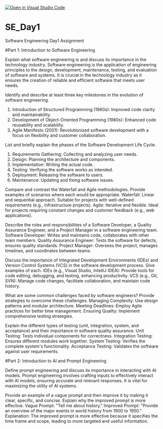 [![Open in Visual Studio Code](https://classroom.github.com/assets/open-in-vscode-2e0aaae1b6195c2367325f4f02e2d04e9abb55f0b24a779b69b11b9e10269abc.svg)](https://classroom.github.com/online_ide?assignment_repo_id=15716091&assignment_repo_type=AssignmentRepo)
# SE_Day1
Software Engineering Day1 Assignment

#Part 1: Introduction to Software Engineering

Explain what software engineering is and discuss its importance in the technology industry.
Software engineering is the application of engineering principles to the design, development, maintenance, testing, and evaluation of software and systems. It is crucial in the technology industry as it ensures the creation of reliable and efficient software that meets user needs.

Identify and describe at least three key milestones in the evolution of software engineering.

1. Introduction of Structured Programming (1960s): Improved code clarity and maintainability.
2. Development of Object-Oriented Programming (1980s): Enhanced code reusability and scalability.
3. Agile Manifesto (2001): Revolutionized software development with a focus on flexibility and customer collaboration.

List and briefly explain the phases of the Software Development Life Cycle.
1. Requirements Gathering: Collecting and analyzing user needs.
2. Design: Planning the architecture and components.
3. Implementation: Writing the actual code.
4. Testing: Verifying the software works as intended.
5. Deployment: Releasing the software to users.
6. Maintenance: Updating and fixing software issues.

Compare and contrast the Waterfall and Agile methodologies. Provide examples of scenarios where each would be appropriate.
Waterfall: Linear and sequential approach. Suitable for projects with well-defined requirements (e.g., infrastructure projects).
Agile: Iterative and flexible. Ideal for projects requiring constant changes and customer feedback (e.g., web applications).

Describe the roles and responsibilities of a Software Developer, a Quality Assurance Engineer, and a Project Manager in a software engineering team.
Software Developer: Writes and maintains code, collaborates with other team members.
Quality Assurance Engineer: Tests the software for defects, ensures quality standards.
Project Manager: Oversees the project, manages timelines, and coordinates between teams.

Discuss the importance of Integrated Development Environments (IDEs) and Version Control Systems (VCS) in the software development process. Give examples of each.
IDEs (e.g., Visual Studio, IntelliJ IDEA): Provide tools for code editing, debugging, and testing, enhancing productivity.
VCS (e.g., Git, SVN): Manage code changes, facilitate collaboration, and maintain code history.

What are some common challenges faced by software engineers? Provide strategies to overcome these challenges.
Managing Complexity: Use design patterns and modular architecture.
Meeting Deadlines: Employ Agile practices for better time management.
Ensuring Quality: Implement comprehensive testing strategies.

Explain the different types of testing (unit, integration, system, and acceptance) and their importance in software quality assurance.
Unit Testing: Tests individual components for correctness.
Integration Testing: Ensures different modules work together.
System Testing: Verifies the complete system's functionality.
Acceptance Testing: Validates the software against user requirements.

#Part 2: Introduction to AI and Prompt Engineering

Define prompt engineering and discuss its importance in interacting with AI models.
Prompt engineering involves crafting inputs to effectively interact with AI models, ensuring accurate and relevant responses. It is vital for maximizing the utility of AI systems.

Provide an example of a vague prompt and then improve it by making it clear, specific, and concise. Explain why the improved prompt is more effective.
Vague Prompt: "Tell me about history."
Improved Prompt: "Provide an overview of the major events in world history from 1900 to 1950."
Explanation: The improved prompt is more effective because it specifies the time frame and scope, leading to more targeted and useful information.
